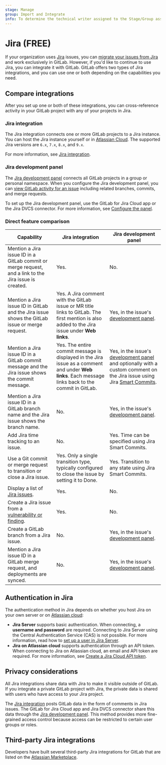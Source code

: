 ```yaml
---
stage: Manage
group: Import and Integrate
info: To determine the technical writer assigned to the Stage/Group associated with this page, see https://about.gitlab.com/handbook/product/ux/technical-writing/#assignments
---
```


# Jira **(FREE)**

If your organization uses [Jira](https://www.atlassian.com/software/jira) issues,
you can [migrate your issues from Jira](../../user/project/import/jira.md) and work
exclusively in GitLab. However, if you'd like to continue to use Jira, you can
integrate it with GitLab. GitLab offers two types of Jira integrations, and you
can use one or both depending on the capabilities you need.

## Compare integrations

After you set up one or both of these integrations, you can cross-reference activity
in your GitLab project with any of your projects in Jira.

### Jira integration

The Jira integration connects one or more GitLab projects to a Jira instance. You can host
the Jira instance yourself or in [Atlassian Cloud](https://www.atlassian.com/migration/assess/why-cloud).
The supported Jira versions are `6.x`, `7.x`, `8.x`, and `9.x`.

For more information, see [Jira integration](configure.md).

### Jira development panel

The [Jira development panel](development_panel.md) connects all GitLab projects in a group or personal namespace.
When you configure the Jira development panel, you can
[view GitLab activity for an issue](https://support.atlassian.com/jira-software-cloud/docs/view-development-information-for-an-issue/)
including related branches, commits, and merge requests.

To set up the Jira development panel, use the GitLab for Jira Cloud app
or the Jira DVCS connector. For more information, see [Configure the panel](development_panel.md#configure-the-panel).

### Direct feature comparison

| Capability | Jira integration | Jira development panel |
|-|-|-|
| Mention a Jira issue ID in a GitLab commit or merge request, and a link to the Jira issue is created. | Yes. | No. |
| Mention a Jira issue ID in GitLab and the Jira issue shows the GitLab issue or merge request. | Yes. A Jira comment with the GitLab issue or MR title links to GitLab. The first mention is also added to the Jira issue under **Web links**. | Yes, in the issue's [development panel](https://support.atlassian.com/jira-software-cloud/docs/view-development-information-for-an-issue/). |
| Mention a Jira issue ID in a GitLab commit message and the Jira issue shows the commit message. | Yes. The entire commit message is displayed in the Jira issue as a comment and under **Web links**. Each message links back to the commit in GitLab. | Yes, in the issue's [development panel](https://support.atlassian.com/jira-software-cloud/docs/view-development-information-for-an-issue/) and optionally with a custom comment on the Jira issue using Jira [Smart Commits](https://confluence.atlassian.com/fisheye/using-smart-commits-960155400.html). |
| Mention a Jira issue ID in a GitLab branch name and the Jira issue shows the branch name. | No. | Yes, in the issue's [development panel](https://support.atlassian.com/jira-software-cloud/docs/view-development-information-for-an-issue/). |
| Add Jira time tracking to an issue. | No. | Yes. Time can be specified using Jira Smart Commits. |
| Use a Git commit or merge request to transition or close a Jira issue. | Yes. Only a single transition type, typically configured to close the issue by setting it to Done. | Yes. Transition to any state using Jira Smart Commits. |
| Display a list of [Jira issues](issues.md#view-jira-issues). | Yes. | No. |
| Create a Jira issue from a [vulnerability or finding](../../user/application_security/vulnerabilities/index.md#create-a-jira-issue-for-a-vulnerability). | Yes. | No. |
| Create a GitLab branch from a Jira issue. | No. | Yes, in the issue's [development panel](https://support.atlassian.com/jira-software-cloud/docs/view-development-information-for-an-issue/). |
| Mention a Jira issue ID in a GitLab merge request, and deployments are synced. | No. | Yes, in the issue's [development panel](https://support.atlassian.com/jira-software-cloud/docs/view-development-information-for-an-issue/). |

## Authentication in Jira

The authentication method in Jira depends on whether you host Jira on your own server or on
[Atlassian cloud](https://www.atlassian.com/migration/assess/why-cloud):

- **Jira Server** supports basic authentication. When connecting, a **username and password** are
  required. Connecting to Jira Server using the Central Authentication Service (CAS) is not possible. For more information, read
  how to [set up a user in Jira Server](jira_server_configuration.md).
- **Jira on Atlassian cloud** supports authentication through an API token. When connecting to Jira on
  Atlassian cloud, an email and API token are required. For more information, see
  [Create a Jira Cloud API token](configure.md#create-a-jira-cloud-api-token).

## Privacy considerations

All Jira integrations share data with Jira to make it visible outside of GitLab.
If you integrate a private GitLab project with Jira, the private data is
shared with users who have access to your Jira project.

The [Jira integration](#jira-integration) posts GitLab data in the form of comments in Jira issues.
The GitLab for Jira Cloud app and Jira DVCS connector share this data through the [Jira development panel](development_panel.md).
This method provides more fine-grained access control because access can be restricted to certain user groups or roles.

## Third-party Jira integrations

Developers have built several third-party Jira integrations for GitLab that are
listed on the [Atlassian Marketplace](https://marketplace.atlassian.com/search?product=jira&query=gitlab).
